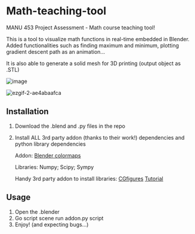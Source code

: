 # Math-teaching-tool
MANU 453 Project Assessment - Math course teaching tool!

This is a tool to visualize math functions in real-time embedded in Blender. Added functionalities such as finding maximum and minimum, plotting gradient descent path as an animation...

It is also able to generate a solid mesh for 3D printing (output object as .STL)

![image](https://github.com/babyturtleeee/Math-teaching-tool/assets/92495580/3f2e2534-848c-4cae-a458-cd4b86ec2ae4)


![ezgif-2-ae4abaafca](https://github.com/babyturtleeee/Math-teaching-tool/assets/92495580/a5619c32-6450-46cb-9ff8-264ce31636e8)


## Installation
1. Download the .blend and .py files in the repo
2. Install ALL 3rd party addon (thanks to their work!) dependencies and python library dependencies

   Addon: [Blender colormaps](https://github.com/TheJeran/Blender-Colormaps)

   Libraries: Numpy; Scipy; Sympy

   Handy 3rd party addon to install libraries: [CGfigures](https://cgfigures.gumroad.com/l/pymodinstall) [Tutorial](https://www.youtube.com/watch?v=DSRha-8Zk8w)



## Usage
1. Open the .blender
2. Go script scene run addon.py script
3. Enjoy! (and expecting bugs...)

